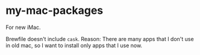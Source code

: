 # my-mac-packages

For new iMac.

Brewfile doesn't include `cask`. 
Reason: There are many apps that I don't use in old mac, so I want to install only apps that I use now.
